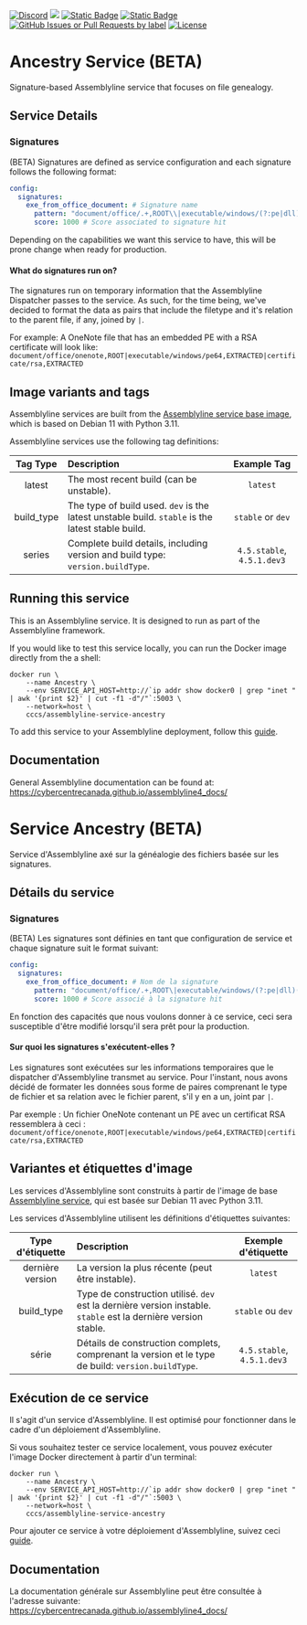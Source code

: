 [![Discord](https://img.shields.io/badge/chat-on%20discord-7289da.svg?sanitize=true)](https://discord.gg/GUAy9wErNu)
[![](https://img.shields.io/discord/908084610158714900)](https://discord.gg/GUAy9wErNu)
[![Static Badge](https://img.shields.io/badge/github-assemblyline-blue?logo=github)](https://github.com/CybercentreCanada/assemblyline)
[![Static Badge](https://img.shields.io/badge/github-assemblyline_service_ancestry-blue?logo=github)](https://github.com/CybercentreCanada/assemblyline-service-ancestry)
[![GitHub Issues or Pull Requests by label](https://img.shields.io/github/issues/CybercentreCanada/assemblyline/service-ancestry)](https://github.com/CybercentreCanada/assemblyline/issues?q=is:issue+is:open+label:service-ancestry)
[![License](https://img.shields.io/github/license/CybercentreCanada/assemblyline-service-ancestry)](./LICENSE)

# Ancestry Service (BETA)

Signature-based Assemblyline service that focuses on file genealogy.

## Service Details

### Signatures

(BETA) Signatures are defined as service configuration and each signature follows the following format:

```yaml
config:
  signatures:
    exe_from_office_document: # Signature name
      pattern: "document/office/.+,ROOT\\|executable/windows/(?:pe|dll)(?:32|64),EXTRACTED" # Regex pattern
      score: 1000 # Score associated to signature hit
```

Depending on the capabilities we want this service to have, this will be prone change when ready for production.

#### What do signatures run on?

The signatures run on temporary information that the Assemblyline Dispatcher passes to the service. As such, for the time being, we've decided to format the data as pairs that include the filetype and it's relation to the parent file, if any, joined by `|`.

For example: A OneNote file that has an embedded PE with a RSA certificate will look like:
`document/office/onenote,ROOT|executable/windows/pe64,EXTRACTED|certificate/rsa,EXTRACTED`

## Image variants and tags

Assemblyline services are built from the [Assemblyline service base image](https://hub.docker.com/r/cccs/assemblyline-v4-service-base),
which is based on Debian 11 with Python 3.11.

Assemblyline services use the following tag definitions:

| **Tag Type** | **Description**                                                                                  |      **Example Tag**       |
| :----------: | :----------------------------------------------------------------------------------------------- | :------------------------: |
|    latest    | The most recent build (can be unstable).                                                         |          `latest`          |
|  build_type  | The type of build used. `dev` is the latest unstable build. `stable` is the latest stable build. |     `stable` or `dev`      |
|    series    | Complete build details, including version and build type: `version.buildType`.                   | `4.5.stable`, `4.5.1.dev3` |

## Running this service

This is an Assemblyline service. It is designed to run as part of the Assemblyline framework.

If you would like to test this service locally, you can run the Docker image directly from the a shell:

    docker run \
        --name Ancestry \
        --env SERVICE_API_HOST=http://`ip addr show docker0 | grep "inet " | awk '{print $2}' | cut -f1 -d"/"`:5003 \
        --network=host \
        cccs/assemblyline-service-ancestry

To add this service to your Assemblyline deployment, follow this
[guide](https://cybercentrecanada.github.io/assemblyline4_docs/developer_manual/services/run_your_service/#add-the-container-to-your-deployment).

## Documentation

General Assemblyline documentation can be found at: https://cybercentrecanada.github.io/assemblyline4_docs/

# Service Ancestry (BETA)

Service d'Assemblyline axé sur la généalogie des fichiers basée sur les signatures.

## Détails du service

### Signatures

(BETA) Les signatures sont définies en tant que configuration de service et chaque signature suit le format suivant:

```yaml
config:
  signatures:
    exe_from_office_document: # Nom de la signature
      pattern: "document/office/.+,ROOT\|executable/windows/(?:pe|dll)(?:32|64),EXTRACTED" # Motif Regex
      score: 1000 # Score associé à la signature hit
```

En fonction des capacités que nous voulons donner à ce service, ceci sera susceptible d'être modifié lorsqu'il sera prêt pour la production.

#### Sur quoi les signatures s'exécutent-elles ?

Les signatures sont exécutées sur les informations temporaires que le dispatcher d'Assemblyline transmet au service. Pour l'instant, nous avons décidé de formater les données sous forme de paires comprenant le type de fichier et sa relation avec le fichier parent, s'il y en a un, joint par `|`.

Par exemple : Un fichier OneNote contenant un PE avec un certificat RSA ressemblera à ceci :
`document/office/onenote,ROOT|executable/windows/pe64,EXTRACTED|certificate/rsa,EXTRACTED`

## Variantes et étiquettes d'image

Les services d'Assemblyline sont construits à partir de l'image de base [Assemblyline service](https://hub.docker.com/r/cccs/assemblyline-v4-service-base),
qui est basée sur Debian 11 avec Python 3.11.

Les services d'Assemblyline utilisent les définitions d'étiquettes suivantes:

| **Type d'étiquette** | **Description**                                                                                                |  **Exemple d'étiquette**   |
| :------------------: | :------------------------------------------------------------------------------------------------------------- | :------------------------: |
|   dernière version   | La version la plus récente (peut être instable).                                                               |          `latest`          |
|      build_type      | Type de construction utilisé. `dev` est la dernière version instable. `stable` est la dernière version stable. |     `stable` ou `dev`      |
|        série         | Détails de construction complets, comprenant la version et le type de build: `version.buildType`.              | `4.5.stable`, `4.5.1.dev3` |

## Exécution de ce service

Il s'agit d'un service d'Assemblyline. Il est optimisé pour fonctionner dans le cadre d'un déploiement d'Assemblyline.

Si vous souhaitez tester ce service localement, vous pouvez exécuter l'image Docker directement à partir d'un terminal:

    docker run \
        --name Ancestry \
        --env SERVICE_API_HOST=http://`ip addr show docker0 | grep "inet " | awk '{print $2}' | cut -f1 -d"/"`:5003 \
        --network=host \
        cccs/assemblyline-service-ancestry

Pour ajouter ce service à votre déploiement d'Assemblyline, suivez ceci
[guide](https://cybercentrecanada.github.io/assemblyline4_docs/fr/developer_manual/services/run_your_service/#add-the-container-to-your-deployment).

## Documentation

La documentation générale sur Assemblyline peut être consultée à l'adresse suivante: https://cybercentrecanada.github.io/assemblyline4_docs/
